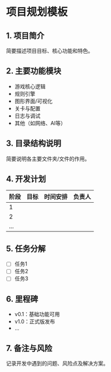 # 项目规划模板

## 1. 项目简介
简要描述项目目标、核心功能和特色。

## 2. 主要功能模块
- 游戏核心逻辑
- 规则引擎
- 图形界面/可视化
- 关卡与配置
- 日志与调试
- 其他（如网络、AI等）

## 3. 目录结构说明
简要说明各主要文件夹/文件的作用。

## 4. 开发计划
| 阶段 | 目标 | 时间安排 | 负责人 |
|------|------|----------|--------|
| 1    |      |          |        |
| 2    |      |          |        |
| ...  |      |          |        |

## 5. 任务分解
- [ ] 任务1
- [ ] 任务2
- [ ] 任务3

## 6. 里程碑
- v0.1：基础功能可用
- v1.0：正式版发布
- ...

## 7. 备注与风险
记录开发中遇到的问题、风险点及解决方案。

